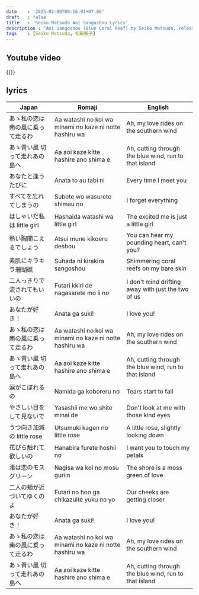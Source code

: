```yaml
---
date    : '2025-02-09T00:16:01+07:00'
draft   : false
title   : 'Seiko Matsuda Aoi Sangoshou Lyrics'
description : "Aoi Sangoshou (Blue Coral Reef) by Seiko Matsuda, released in 1980, is a classic City Pop and idol song that captures the feeling of youthful romance and summer adventures. With its bright and refreshing melody, the song paints a dreamy picture of love blossoming by the sea, where the blue coral reef symbolizes fleeting yet beautiful memories. Seiko Matsuda’s sweet and delicate vocals make this song an enduring favorite, evoking a sense of nostalgia for the golden era of Japanese pop music."
tags    : [Seiko Matsuda, 松田聖子]
---
```


## Youtube video
{{<youtube xaDrA52h7CQ>}}

## lyrics
|Japan|Romaji|English
|-|-|-
| あゝ私の恋は 南の風に乗って走るわ | Aa watashi no koi wa minami no kaze ni notte hashiru wa | Ah, my love rides on the southern wind
| あゝ青い風 切って走れあの島へ | Aa aoi kaze kitte hashire ano shima e | Ah, cutting through the blue wind, run to that island
| あなたと逢うたびに | Anata to au tabi ni | Every time I meet you
| すべてを忘れてしまうの | Subete wo wasurete shimau no | I forget everything
| はしゃいだ私は little girl | Hashaida watashi wa little girl | The excited me is just a little girl
| 熱い胸聞こえるでしょう | Atsui mune kikoeru deshou | You can hear my pounding heart, can't you?
| 素肌にキラキラ珊瑚礁 | Suhada ni kirakira sangoshou | Shimmering coral reefs on my bare skin
| 二人っきりで流されてもいいの | Futari kkiri de nagasarete mo ii no | I don't mind drifting away with just the two of us
| あなたが好き！ | Anata ga suki! | I love you!
| あゝ私の恋は 南の風に乗って走るわ | Aa watashi no koi wa minami no kaze ni notte hashiru wa | Ah, my love rides on the southern wind
| あゝ青い風 切って走れあの島へ | Aa aoi kaze kitte hashire ano shima e | Ah, cutting through the blue wind, run to that island
| 涙がこぼれるの | Namida ga koboreru no | Tears start to fall
| やさしい目をして見ないで | Yasashii me wo shite minai de | Don't look at me with those kind eyes
| うつ向き加減の little rose | Utsumuki kagen no little rose | A little rose, slightly looking down
| 花びら触れて欲しいの | Hanabira furete hoshii no | I want you to touch my petals
| 渚は恋のモスグリーン | Nagisa wa koi no mosu guriin | The shore is a moss green of love
| 二人の頬が近づいてゆくのよ | Futari no hoo ga chikazuite yuku no yo | Our cheeks are getting closer
| あなたが好き！ | Anata ga suki! | I love you!
| あゝ私の恋は 南の風に乗って走るわ | Aa watashi no koi wa minami no kaze ni notte hashiru wa | Ah, my love rides on the southern wind
| あゝ青い風 切って走れあの島へ | Aa aoi kaze kitte hashire ano shima e | Ah, cutting through the blue wind, run to that island
